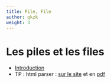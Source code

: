 ```yaml
---
title: Pile, File
author: qkzk
weight: 3
---
```


# Les piles et les files

* [Introduction](intro)
* TP : html parser : [sur le site](tp_html_parser) et en [pdf](/uploads/docnsitale/pile_file/tp_html_parser/pile.pdf)

